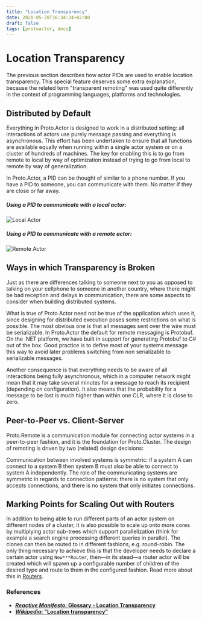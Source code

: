 ```yaml
---
title: "Location Transparency"
date: 2020-05-28T16:34:24+02:00
draft: false
tags: [protoactor, docs]
---
```


# Location Transparency

The previous section describes how actor PIDs are used to enable location transparency. This special feature deserves some extra explanation, because the related term "transparent remoting" was used quite differently in the context of programming languages, platforms and technologies.

## Distributed by Default

Everything in Proto.Actor is designed to work in a distributed setting: all interactions of actors use purely message passing and everything is asynchronous. This effort has been undertaken to ensure that all functions are available equally when running within a single actor system or on a cluster of hundreds of machines. The key for enabling this is to go from remote to local by way of optimization instead of trying to go from local to remote by way of generalization.

In Proto.Actor, a PID can be thought of similar to a phone number.
If you have a PID to someone, you can communicate with them.
No matter if they are close or far away.

##### Using a PID to communicate with a local actor:
![Local Actor](images/actor-local.png)

##### Using a PID to communicate with a remote actor:
![Remote Actor](images/actor-remote.png)


## Ways in which Transparency is Broken

Just as there are differences talking to someone next to you as opposed to talking on your cellphone to someone in another country, where there might be bad reception and delays in communication, there are some aspects to consider when building distributed systems.

What is true of Proto.Actor need not be true of the application which uses it, since designing for distributed execution poses some restrictions on what is possible. The most obvious one is that all messages sent over the wire must be serializable.
In Proto.Actor the default for remote messaging is Protobuf.
On the .NET platform, we have built in support for generating Protobuf to C# out of the box.
Good practice is to define most of your systems message this way to avoid later problems switching from non serializable to serializable messages.

Another consequence is that everything needs to be aware of all interactions being fully asynchronous, which in a computer network might mean that it may take several minutes for a message to reach its recipient (depending on configuration). It also means that the probability for a message to be lost is much higher than within one CLR, where it is close to zero.

## Peer-to-Peer vs. Client-Server

Proto.Remote is a communication module for connecting actor systems in a peer-to-peer fashion, and it is the foundation for Proto.Cluster. The design of remoting is driven by two (related) design decisions:

Communication between involved systems is symmetric: if a system A can connect to a system B then system B must also be able to connect to system A independently.
The role of the communicating systems are symmetric in regards to connection patterns: there is no system that only accepts connections, and there is no system that only initiates connections.


## Marking Points for Scaling Out with Routers

In addition to being able to run different parts of an actor system on different nodes of a cluster, it is also possible to scale up onto more cores by multiplying actor sub-trees which support parallelization (think for example a search engine processing different queries in parallel). The clones can then be routed to in different fashions, e.g. round-robin. The only thing necessary to achieve this is that the developer needs to declare a certain actor using `New***Router`, then—in its stead—a router actor will be created which will spawn up a configurable number of children of the desired type and route to them in the configured fashion.
Read more about this in [Routers](routers.md).

### References

* **[*Reactive Manifesto*: Glossary - Location Transparency](http://www.reactivemanifesto.org/glossary#Location-Transparency)**
* **[*Wikipedia*: "Location transparency"](http://en.wikipedia.org/wiki/Location_transparency)**
